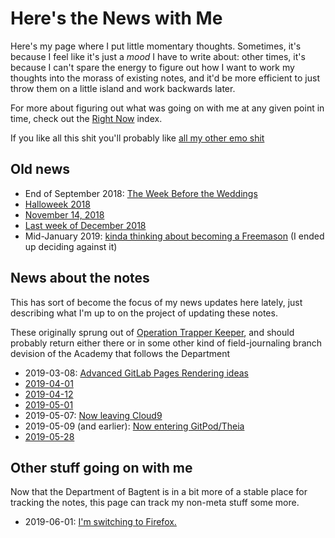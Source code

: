 # Here's the News with Me

Here's my page where I put little momentary thoughts. Sometimes, it's because I feel like it's just a *mood* I have to write about: other times, it's because I can't spare the energy to figure out how I want to work my thoughts into the morass of existing notes, and it'd be more efficient to just throw them on a little island and work backwards later.

For more about figuring out what was going on with me at any given point in time, check out the [Right Now][] index.

[Right Now]: 41218b84-cd08-48a5-b91a-865e8b90c46a.md

If you like all this shit you'll probably like [all my other emo shit][emo]

[emo]: a281eee4-5e61-4026-846a-40fed7d38db9.md

## Old news

- End of September 2018: [The Week Before the Weddings][2018W39]
- [Halloweek 2018][]
- [November 14, 2018][]
- [Last week of December 2018][LWOD]
- Mid-January 2019: [kinda thinking about becoming a Freemason][Jan2019] (I ended up deciding against it)

[2018W39]: b40a356f-6296-41ca-b832-4401264992ce.md
[Halloweek 2018]: c66e2f2b-ad37-4c3b-8abb-706c595c05d6.md
[November 14, 2018]: 837954f7-3214-4304-8ebe-364266ca4bc1.md
[LWOD]: bc599ccb-1ca7-4319-999a-6d800dba3cca.md
[Jan2019]: dc82b319-590a-416d-9ca2-a41b489892bc.md

## News about the notes

This has sort of become the focus of my news updates here lately, just describing what I'm up to on the project of updating these notes.

These originally sprung out of [Operation Trapper Keeper](1da0f61f-c2bb-4b9d-99da-e3f07e18556a.md), and should probably return either there or in some other kind of field-journaling branch devision of the Academy that follows the Department

- 2019-03-08: [Advanced GitLab Pages Rendering ideas][2019-03-08]
- [2019-04-01][]
- [2019-04-12][]
- [2019-05-01][]
- 2019-05-07: [Now leaving Cloud9][dec9]
- 2019-05-09 (and earlier): [Now entering GitPod/Theia][gpopen]
- [2019-05-28][]

[2019-03-08]: 4eba78a6-3d95-4a71-aa05-a3088af7e870.md
[2019-04-01]: 08f25055-8417-4989-9f7b-40e4502020fe.md
[2019-04-12]: 00bfbeab-843e-47b5-9f7e-043509a586fd.md
[2019-05-01]: f050ead6-eb3d-44f3-8612-1ca67c91f299.md
[dec9]: f2298a17-fc5c-4f52-a506-88f0303718d1.md
[gpopen]: 5018398f-fa13-45a5-98ac-d640fe4d5a41.md
[2019-05-28]: d55faaed-4935-4592-8b85-039cfda163a3.md

## Other stuff going on with me

Now that the Department of Bagtent is in a bit more of a stable place for tracking the notes, this page can track my non-meta stuff some more.

- 2019-06-01: [I'm switching to Firefox.][firefox]

[firefox]: 7b0f829a-7fbe-4896-9b5d-8196e1bca2a4.md
